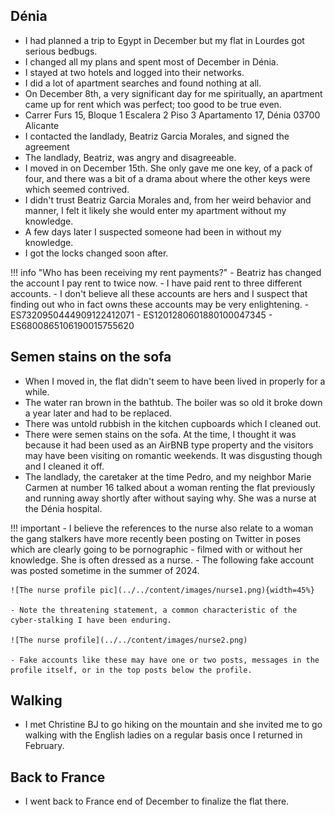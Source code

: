 ## Dénia

- I had planned a trip to Egypt in December but my flat in Lourdes got serious bedbugs.
- I changed all my plans and spent most of December in Dénia.
- I stayed at two hotels and logged into their networks.
- I did a lot of apartment searches and found nothing at all.
- On December 8th, a very significant day for me spiritually, an apartment came up for rent which was perfect; too good to be true even.
- Carrer Furs 15, Bloque 1 Escalera 2 Piso 3 Apartamento 17, Dénia 03700 Alicante
- I contacted the landlady, Beatriz Garcia Morales, and signed the agreement
- The landlady, Beatriz, was angry and disagreeable.
- I moved in on December 15th. She only gave me one key, of a pack of four, and there was a bit of a drama about where the other keys were which seemed contrived.
- I didn't trust Beatriz Garcia Morales and, from her weird behavior and manner, I felt it likely she would enter my apartment without my knowledge.
- A few days later I suspected someone had been in without my knowledge.
- I got the locks changed soon after.

!!! info "Who has been receiving my rent payments?"
    - Beatriz has changed the account I pay rent to twice now.
    - I have paid rent to three different accounts.
    - I don't believe all these accounts are hers and I suspect that finding out who in fact owns these accounts may be very enlightening.
        - ES7320950444909122412071
        - ES1201280601880100047345
        - ES6800865106190015755620

## Semen stains on the sofa

- When I moved in, the flat didn't seem to have been lived in properly for a while.
- The water ran brown in the bathtub. The boiler was so old it broke down a year later and had to be replaced.
- There was untold rubbish in the kitchen cupboards which I cleaned out.
- There were semen stains on the sofa. At the time, I thought it was because it had been used as an AirBNB type property and the visitors may have been visiting on romantic weekends. It was disgusting though and I cleaned it off.
- The landlady, the caretaker at the time Pedro, and my neighbor Marie Carmen at number 16 talked about a woman renting the flat previously and running away shortly after without saying why. She was a nurse at the Dénia hospital.

!!! important
    - I believe the references to the nurse also relate to a woman the gang stalkers have more recently been posting on Twitter in poses which are clearly going to be pornographic - filmed with or without her knowledge. She is often dressed as a nurse.
    - The following fake account was posted sometime in the summer of 2024.

    ![The nurse profile pic](../../content/images/nurse1.png){width=45%}

    - Note the threatening statement, a common characteristic of the cyber-stalking I have been enduring.

    ![The nurse profile](../../content/images/nurse2.png)

    - Fake accounts like these may have one or two posts, messages in the profile itself, or in the top posts below the profile.

## Walking

- I met Christine BJ to go hiking on the mountain and she invited me to go walking with the English ladies on a regular basis once I returned in February.

## Back to France

- I went back to France end of December to finalize the flat there.
